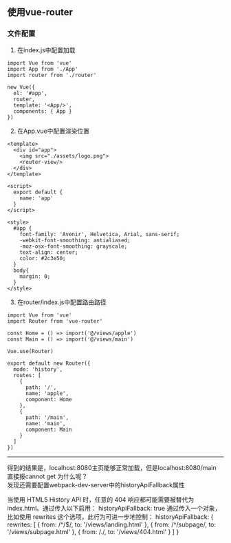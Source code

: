 ## 使用vue-router
### 文件配置
1. 在index.js中配置加载
```
import Vue from 'vue'
import App from './App'
import router from './router'

new Vue({
  el: '#app',
  router,
  template: '<App/>',
  components: { App }
})
```
2. 在App.vue中配置渲染位置
```
<template>
  <div id="app">
    <img src="./assets/logo.png">
    <router-view/>
  </div>
</template>

<script>
  export default {
    name: 'app'
  }
</script>

<style>
  #app {
    font-family: 'Avenir', Helvetica, Arial, sans-serif;
    -webkit-font-smoothing: antialiased;
    -moz-osx-font-smoothing: grayscale;
    text-align: center;
    color: #2c3e50;
  }
  body{
    margin: 0;
  }
</style>
```
3. 在router/index.js中配置路由路径
```
import Vue from 'vue'
import Router from 'vue-router'

const Home = () => import('@/views/apple')
const Main = () => import('@/views/main')

Vue.use(Router)

export default new Router({
  mode: 'history',
  routes: [
    {
      path: '/',
      name: 'apple',
      component: Home
    },
    {
      path: '/main',
      name: 'main',
      component: Main
    }
  ]
})
```
***
得到的结果是，localhost:8080主页能够正常加载，但是localhost:8080/main 直接报cannot get 为什么呢？ <br>
发现还需要配置webpack-dev-server中的historyApiFallback属性

当使用 HTML5 History API 时，任意的 404 响应都可能需要被替代为 index.html。通过传入以下启用：
historyApiFallback: true
通过传入一个对象，比如使用 rewrites 这个选项，此行为可进一步地控制：
historyApiFallback: {
  rewrites: [
    { from: /^\/$/, to: '/views/landing.html' },
    { from: /^\/subpage/, to: '/views/subpage.html' },
    { from: /./, to: '/views/404.html' }
  ]
}
